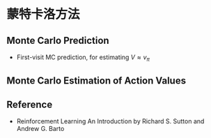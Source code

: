 # 蒙特卡洛方法

## Monte Carlo Prediction

* First-visit MC prediction, for estimating $V \approx v_{\pi}$



## Monte Carlo Estimation of Action Values

## Reference
* Reinforcement Learning An Introduction by Richard S. Sutton and Andrew G. Barto
